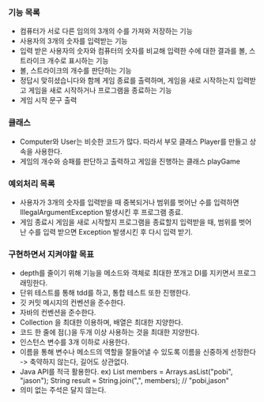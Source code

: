 ### 기능 목록
- 컴퓨터가 서로 다른 임의의 3개의 수를 가져와 저장하는 기능
- 사용자의 3개의 숫자를 입력받는 기능
- 입력 받은 사용자의 숫자와 컴퓨터의 숫자를 비교해 입력한 수에 대한 결과를 볼, 스트라이크 개수로 표시하는 기능
- 볼, 스트라이크의 개수를 판단하는 기능
- 정답시 맞히셨습니다와 함께 게임 종료를 출력하며, 게임을 새로 시작하는지 입력받고 게임을 새로 시작하거나 프로그램을 종료하는 기능
- 게임 시작 문구 출력

### 클래스
- Computer와 User는 비슷한 코드가 많다. 따라서 부모 클래스 Player를 만들고 상속을 사용한다.
- 게임의 개수와 승패를 판단하고 출력하고 게임을 진행하는 클래스 playGame

### 예외처리 목록
- 사용자가 3개의 숫자를 입력받을 때 중복되거나 범위를 벗어난 수를 입력하면 IllegalArgumentException 발생시킨 후 프로그램 종료.
- 게임 종료시 게임을 새로 시작할지 프로그램을 종료할지 입력받을 때, 범위를 벗어난 수를 입력 받으면 Exception 발생시킨 후 다시 입력 받기.

### 구현하면서 지켜야할 목표
- depth를 줄이기 위해 기능을 메소드와 객체로 최대한 쪼개고 DI를 지키면서 프로그래밍한다.
- 단위 테스트를 통해 tdd를 하고, 통합 테스트 또한 진행한다.
- 깃 커밋 메시지의 컨벤션을 준수한다.
- 자바의 컨벤션을 준수한다.
- Collection 을 최대한 이용하며, 배열은 최대한 지양한다.
- 코드 한 줄에 점(.)을 두개 이상 사용하는 것을 최대한 지양한다.
- 인스턴스 변수를 3개 이하로 사용한다.
- 이름을 통해 변수나 메소드의 역할을 잘들어낼 수 있도록 이름을 신중하게 선정한다 -> 축약하지 않는다, 길어도 상관없다.
- Java API를 적극 활용한다. 
  ex) List<String> members = Arrays.asList("pobi", "jason");
  String result = String.join(",", members); // "pobi,jason"
- 의미 없는 주석은 달지 않는다.

